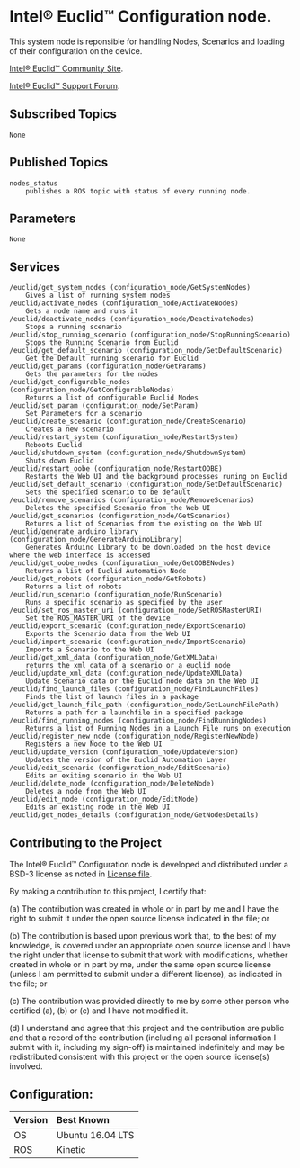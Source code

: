 # Intel&reg; Euclid&trade; Configuration node.

This system node is reponsible for handling Nodes, Scenarios and loading of their configuration on the device. 

[Intel® Euclid™ Community Site](http://www.euclidcommunity.intel.com).

[Intel® Euclid™ Support Forum](http://www.intel.com/content/www/us/en/support/emerging-technologies/intel-euclid-development-kit.html).

## Subscribed Topics

    None

## Published Topics

    nodes_status 
        publishes a ROS topic with status of every running node.
		
## Parameters
    None
		
## Services
    /euclid/get_system_nodes (configuration_node/GetSystemNodes)
        Gives a list of running system nodes
    /euclid/activate_nodes (configuration_node/ActivateNodes)
        Gets a node name and runs it
    /euclid/deactivate_nodes (configuration_node/DeactivateNodes)
        Stops a running scenario
    /euclid/stop_running_scenario (configuration_node/StopRunningScenario)
        Stops the Running Scenario from Euclid
    /euclid/get_default_scenario (configuration_node/GetDefaultScenario)
        Get the Default running scenario for Euclid
    /euclid/get_params (configuration_node/GetParams)
        Gets the parameters for the nodes
    /euclid/get_configurable_nodes (configuration_node/GetConfigurableNodes)
        Returns a list of configurable Euclid Nodes
    /euclid/set_param (configuration_node/SetParam)
        Set Parameters for a scenario
    /euclid/create_scenario (configuration_node/CreateScenario)
        Creates a new scenario
    /euclid/restart_system (configuration_node/RestartSystem)
        Reboots Euclid
    /euclid/shutdown_system (configuration_node/ShutdownSystem)
        Shuts down Euclid
    /euclid/restart_oobe (configuration_node/RestartOOBE)
        Restarts the Web UI and the background processes runing on Euclid
    /euclid/set_default_scenario (configuration_node/SetDefaultScenario)
        Sets the specified scenario to be default
    /euclid/remove_scenarios (configuration_node/RemoveScenarios)
        Deletes the specified Scenario from the Web UI
    /euclid/get_scenarios (configuration_node/GetScenarios)
        Returns a list of Scenarios from the existing on the Web UI
    /euclid/generate_arduino_library (configuration_node/GenerateArduinoLibrary)
        Generates Arduino Library to be downloaded on the host device where the web interface is accessed
    /euclid/get_oobe_nodes (configuration_node/GetOOBENodes)
        Returns a list of Euclid Automation Node
    /euclid/get_robots (configuration_node/GetRobots)
        Returns a list of robots
    /euclid/run_scenario (configuration_node/RunScenario)
        Runs a specific scenario as specified by the user
    /euclid/set_ros_master_uri (configuration_node/SetROSMasterURI)
        Set the ROS_MASTER_URI of the device
    /euclid/export_scenario (configuration_node/ExportScenario)
        Exports the Scenario data from the Web UI
    /euclid/import_scenario (configuration_node/ImportScenario)
        Imports a Scenario to the Web UI
    /euclid/get_xml_data (configuration_node/GetXMLData)
        returns the xml data of a scenario or a euclid node
    /euclid/update_xml_data (configuration_node/UpdateXMLData)
        Update Scenario data or the Euclid node data on the Web UI
    /euclid/find_launch_files (configuration_node/FindLaunchFiles)
        Finds the list of launch files in a package
    /euclid/get_launch_file_path (configuration_node/GetLaunchFilePath)
        Returns a path for a launchfile in a specified package
    /euclid/find_running_nodes (configuration_node/FindRunningNodes)
        Returns a list of Running Nodes in a Launch File runs on execution
    /euclid/register_new_node (configuration_node/RegisterNewNode)
        Registers a new Node to the Web UI
    /euclid/update_version (configuration_node/UpdateVersion)
        Updates the version of the Euclid Automation Layer
    /euclid/edit_scenario (configuration_node/EditScenario)
        Edits an exiting scenario in the Web UI
    /euclid/delete_node (configuration_node/DeleteNode)
        Deletes a node from the Web UI
    /euclid/edit_node (configuration_node/EditNode)
        Edits an existing node in the Web UI
    /euclid/get_nodes_details (configuration_node/GetNodesDetails)
    
## Contributing to the Project

The Intel&reg; Euclid&trade; Configuration node is developed and distributed under
a BSD-3 license as noted in [License file](LICENSE).

By making a contribution to this project, I certify that:

(a) The contribution was created in whole or in part by me and I
have the right to submit it under the open source license
indicated in the file; or

(b) The contribution is based upon previous work that, to the best
of my knowledge, is covered under an appropriate open source
license and I have the right under that license to submit that
work with modifications, whether created in whole or in part
by me, under the same open source license (unless I am
permitted to submit under a different license), as indicated
in the file; or

(c) The contribution was provided directly to me by some other
person who certified (a), (b) or (c) and I have not modified
it.

(d) I understand and agree that this project and the contribution
are public and that a record of the contribution (including all
personal information I submit with it, including my sign-off) is
maintained indefinitely and may be redistributed consistent with
this project or the open source license(s) involved.

## Configuration:

| Version        | Best Known           |
|:-------------- |:---------------------|
| OS             | Ubuntu 16.04 LTS     |
| ROS            | Kinetic              |
